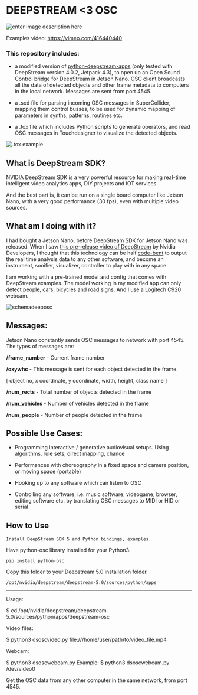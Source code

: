   

# DEEPSTREAM <3 OSC

![enter image description here](https://gateway.pinata.cloud/ipfs/QmRRDTWCsxqE4JfHZDzUqGRwXJKQAZ8Jox2dbkP8FR4H5U/deeposcexample2.png)


Examples video: https://vimeo.com/416440440 


### This repository includes:

- a modified version of [python-deepstream-apps](https://github.com/NVIDIA-AI-IOT/deepstream_python_apps) (only tested with DeepStream version 4.0.2, Jetpack 4.3), to open up an Open Sound Control bridge for DeepStream in Jetson Nano. OSC client broadcasts all the data of detected objects and other frame metadata to computers in the local network. Messages are sent from port 4545.

- a .scd file for parsing incoming OSC messages in SuperCollider, mapping them control busses, to be used for dynamic mapping of parameters in synths, patterns, routines etc.

- a .tox file which includes Python scripts to generate operators, and read OSC messages in Touchdesigner to visualize the detected objects.

![.tox example](https://gateway.pinata.cloud/ipfs/QmemcXTEWScByMnoe7uyT29fo4S9WY6cxqmoe5XPvNiasA/deeposcexample1.png)
  

## What is DeepStream SDK?

  
NVIDIA DeepStream SDK is a very powerful resource for making real-time intelligent video analytics apps, DIY projects and IOT services.

And the best part is, it can be run on a single board computer like Jetson Nano, with a very good performance (30 fps), even with multiple video sources.

## What am I doing with it?

I had bought a Jetson Nano, before DeepStream SDK for Jetson Nano was released. When I saw [this pre-release video of DeepStream](https://www.youtube.com/watch?v=Y43W04sMK7I) by Nvidia Developers, I thought that this technology can be half [code-bent](http://www.paperkettle.com/codebending/) to output the real time analysis data to any other software, and become an instrument, sonifier, visualizer, controller to play with in any space.

I am working with a pre-trained model and config that comes with DeepStream examples. The model working in my modified app can only detect people, cars, bicycles and road signs. And I use a Logitech C920 webcam.

![schemadeeposc](https://gateway.pinata.cloud/ipfs/QmPoqJLG7D5ktt4DA4N6WVQFn3ykgVbK9aq1shuufNsR2k/Deepstream%20Python.png)

## Messages:

Jetson Nano constantly sends OSC messages to network with port 4545. The types of messages are:

**/frame_number** - Current frame number

**/oxywhc** - This message is sent for each object detected in the frame.

[ object no, x coordinate, y coordinate, width, height, class name ]

**/num_rects** - Total number of objects detected in the frame

**/num_vehicles** - Number of vehicles detected in the frame

**/num_people** - Number of people detected in the frame


 
## Possible Use Cases:

- Programming interactive / generative audiovisual setups. Using algorithms, rule sets, direct mapping, chance

- Performances with choreography in a fixed space and camera position, or moving space (portable)

- Hooking up to any software which can listen to OSC

- Controlling any software, i.e. music software, videogame, browser, editing software etc. by translating OSC messages to MIDI or HID or serial


  
## How to Use

    Install DeepStream SDK 5 and Python bindings, examples.
Have python-osc library installed for your Python3. 

`pip install python-osc`

Copy this folder to your Deepstream 5.0 installation folder.

`/opt/nvidia/deepstream/deepstream-5.0/sources/python/apps`


------

Usage:


  $ cd /opt/nvidia/deepstream/deepstream-5.0/sources/python/apps/deepstream-osc


Video files:

  $ python3 dsoscvideo.py file:///home/user/path/to/video_file.mp4

Webcam:

  $ python3 dsoscwebcam.py <v4l2-device-path>
Example:
  $ python3 dsoscwebcam.py /dev/video0
  


Get the OSC data from any other computer in the same network, from port 4545. 




